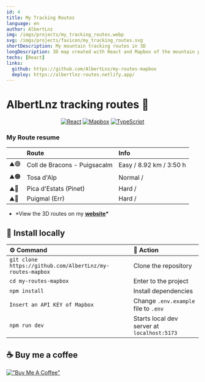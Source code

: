```yaml
---
id: 4
title: My Tracking Routes
language: en
author: AlbertLnz
img: /imgs/projects/my_tracking_routes.webp
svg: /imgs/projects/favicon/my_tracking_routes.svg
shortDescription: My mountain tracking routes in 3D
longDescription: 3D map created with React and Mapbox of the mountain peaks I have visited.
techs: [React]
links:
  github: https://github.com/AlbertLnz/my-routes-mapbox
  deploy: https://albertlnz-routes.netlify.app/
---
```


# AlbertLnz tracking routes 🗻

<div align="center">

[![React][React.js]][React-url] [![Mapbox][Mapbox]][Mapbox-url] [![TypeScript][TypeScript]][TypeScript-url]

[React.js]: https://img.shields.io/badge/React-20232A?style=for-the-badge&logo=react&logoColor=61DAFB
[React-url]: https://reactjs.org/
[Mapbox]: https://img.shields.io/badge/Mapbox-0E1012?style=for-the-badge&logo=mapbox&logoColor=FFFFFF
[Mapbox-url]: https://www.mapbox.com/
[TypeScript]: https://img.shields.io/badge/typescript-3178C6?style=for-the-badge&logo=typescript&logoColor=FFFFFF
[TypeScript-url]: https://www.typescriptlang.org/

</div>

### My Route resume

|      | Route                        | Info                    |
| :--- | :--------------------------- | :---------------------- |
| ⛰️🟢 | Coll de Bracons - Puigsacalm | Easy / 8.92 km / 3:50 h |
| ⛰️🟠 | Tosa d'Alp                   | Normal /                |
| ⛰️🔴 | Pica d'Estats (Pinet)        | Hard /                  |
| ⛰️🔴 | Puigmal (Err)                | Hard /                  |

- \*View the 3D routes on my **[website](https://albertlnz-routes.netlify.app)\***

## 📖 Install locally

| ⚙️ Command                                                | 📓 Action                                   |
| :-------------------------------------------------------- | :------------------------------------------ |
| `git clone https://github.com/AlbertLnz/my-routes-mapbox` | Clone the repository                        |
| `cd my-routes-mapbox`                                     | Enter to the project                        |
| `npm install`                                             | Install dependencies                        |
| `Insert an API KEY of Mapbox`                             | Change `.env.example` file to `.env`        |
| `npm run dev`                                             | Starts local dev server at `localhost:5173` |

## ☕ Buy me a coffee

[!["Buy Me A Coffee"](https://www.buymeacoffee.com/assets/img/custom_images/orange_img.png)](https://www.buymeacoffee.com/albertlnz)
